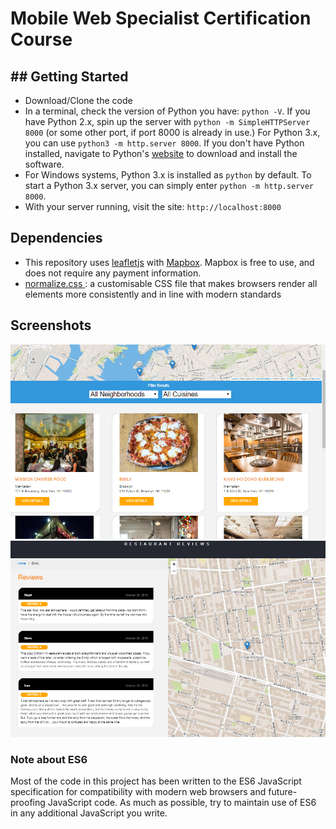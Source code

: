 # Mobile Web Specialist Certification Course


## ## Getting Started

* Download/Clone the code
* In a terminal, check the version of Python you have: `python -V`. If you have Python 2.x, spin up the server with `python -m SimpleHTTPServer 8000` (or some other port, if port 8000 is already in use.) For Python 3.x, you can use `python3 -m http.server 8000`. If you don't have Python installed, navigate to Python's [website](https://www.python.org/) to download and install the software.
* For Windows systems, Python 3.x is installed as `python` by default. To start a Python 3.x server, you can simply enter `python -m http.server 8000`.
* With your server running, visit the site: `http://localhost:8000`


## Dependencies

* This repository uses [leafletjs](https://leafletjs.com/) with [Mapbox](https://www.mapbox.com/). Mapbox is free to use, and does not require any payment information.
* [normalize.css ](https://code.google.com/archive/p/normalize-css/): a customisable CSS file that makes browsers render all elements more consistently and in line with modern standards

## Screenshots
![Screenshot](screenshots/main_page.PNG)
![Screenshot](screenshots/reviews.PNG)

### Note about ES6

Most of the code in this project has been written to the ES6 JavaScript specification for compatibility with modern web browsers and future-proofing JavaScript code. As much as possible, try to maintain use of ES6 in any additional JavaScript you write.
